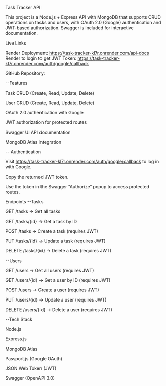 Task Tracker API

This project is a Node.js + Express API with MongoDB that supports CRUD operations on tasks and users, with OAuth 2.0 (Google) authentication and JWT-based authorization. Swagger is included for interactive documentation.


Live Links

Render Deployment: https://task-tracker-kl7r.onrender.com/api-docs
Render to login to get JWT Token: https://task-tracker-kl7r.onrender.com/auth/google/callback

GitHub Repository: 


--Features

Task CRUD (Create, Read, Update, Delete)

User CRUD (Create, Read, Update, Delete)

OAuth 2.0 authentication with Google

JWT authorization for protected routes

Swagger UI API documentation

MongoDB Atlas integration

-- Authentication

Visit https://task-tracker-kl7r.onrender.com/auth/google/callback to log in with Google.

Copy the returned JWT token.

Use the token in the Swagger “Authorize” popup to access protected routes.

 Endpoints
--Tasks

GET /tasks → Get all tasks

GET /tasks/{id} → Get a task by ID

POST /tasks → Create a task (requires JWT)

PUT /tasks/{id} → Update a task (requires JWT)

DELETE /tasks/{id} → Delete a task (requires JWT)

--Users

GET /users → Get all users (requires JWT)

GET /users/{id} → Get a user by ID (requires JWT)

POST /users → Create a user (requires JWT)

PUT /users/{id} → Update a user (requires JWT)

DELETE /users/{id} → Delete a user (requires JWT)

 --Tech Stack

Node.js

Express.js

MongoDB Atlas

Passport.js (Google OAuth)

JSON Web Token (JWT)

Swagger (OpenAPI 3.0)